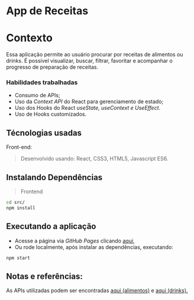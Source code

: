 # App de Receitas

# Contexto
Essa aplicação permite ao usuário procurar por receitas de alimentos ou drinks. É possível visualizar, buscar, filtrar, favoritar e acompanhar o progresso de preparação de receitas.

### Habilidades trabalhadas
* Consumo de APIs;
* Uso da *Context API* do React para gerenciamento de estado;
* Uso dos Hooks do React *useState, useContext e UseEffect*.
* Uso de Hooks customizados.

## Técnologias usadas

Front-end:
> Desenvolvido usando: React, CSS3, HTML5, Javascript ES6.


## Instalando Dependências

> Frontend
```bash
cd src/
npm install
``` 
## Executando a aplicação

* Acesse a página via *GitHub Pages* clicando [aqui,](https://raffrasson.github.io/Recipes_App/)
* Ou rode localmente, após instalar as dependências, executando:

```bash
npm start
``` 

## Notas e referências:
As APIs utilizadas podem ser encontradas [aqui (alimentos)](https://www.themealdb.com/api.php) e [aqui (drinks).](https://www.thecocktaildb.com/api.php) 



